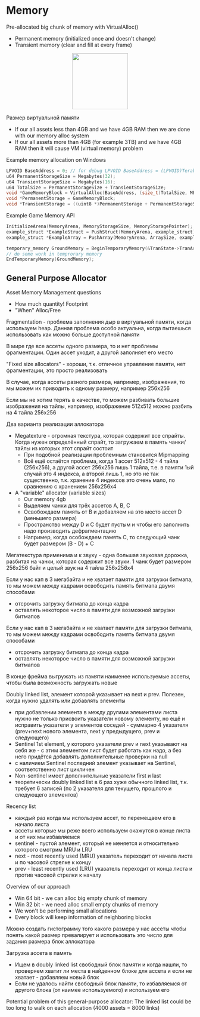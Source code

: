 # Memory

Pre-allocated big chunk of memory with VirtualAlloc()
* Permanent memory (initialized once and doesn't change)
* Transient memory (clear and fill at every frame)
<p align="center"><img src="https://i.imgur.com/L2ws8Fz.png" width="150"></p>

Размер виртуальной памяти
* If our all assets less than 4GB and we have 4GB RAM then we are done with our memory alloc system
* If our all assets more than 4GB (for example 3TB) and we have 4GB RAM then it will cause VM (virtual memory) problem

Example memory allocation on Windows
```C
LPVOID BaseAddress = 0; // for debug LPVOID BaseAddress = (LPVOID)Terabytes(2);
u64 PermanentStorageSize = Megabytes(32);
u64 TransientStorageSize = Megabytes(16);
u64 TotalSize = PermanentStorageSize + TransientStorageSize;
void *GameMemoryBlock = VirtualAlloc(BaseAddress, (size_t)TotalSize, MEM_RESERVE | MEM_COMMIT, PAGE_READWRITE);
void *PermanentStorage = GameMemoryBlock;
void *TransientStorage = ((uint8 *)PermanentStorage + PermanentStorageSize);
```

Example Game Memory API
```C
InitializeArena(MemoryArena, MemoryStorageSize, MemoryStoragePointer);
example_struct *ExampleStruct = PushStruct(MemoryArena, example_struct);
example_struct *ExampleArray = PushArray(MemoryArena, ArraySize, example_struct);

temporary_memory GroundMemory = BeginTemporaryMemory(&TranState->TranArena);
// do some work in temprorary memory
EndTemporaryMemory(GroundMemory);
```

## General Purpose Allocator

Asset Memory Management questions
* How much quantity! Footprint
* "When" Alloc/Free

Fragmentation - проблема заполнения дыр в виртуальной памяти, когда используем heap. Данная проблема особо актуальна, когда пытаешься использовать как можно больше доступной памяти

В мире где все ассеты одного размера, то и нет проблемы фрагментации. Один ассет уходит, а другой заполняет его место

"Fixed size allocators" - хороши, т.к. отличное управление памяти, нет фрагментации, это просто реализовать

В случае, когда ассеты разного размера, например, изображения, то мы можем их приводить к одному размеру, например 256х256

Если мы не хотим терять в качестве, то можем разбивать большие изображения на тайлы, например, изображение 512х512 можно разбить на 4 тайла 256х256

Два варианта реализации аллокатора
* Megatexture - огромная текстура, которая содержит все спрайты. Когда нужен определённый спрайт, то загружаем в память чанки/тайлы из которых этот спрайт состоит
    * При подобной реализации проблемным становится Mipmapping
    * Всё ещё остаётся проблема, когда 1 ассет 512x512 - 4 тайла (256х256), а другой ассет 256х256 лишь 1 тайла, т.е. в памяти 1ый случай это 4 индекса, а второй лишь 1, но это не так существенно, т.к. хранение 4 индексов это очень мало, по сравнению с хранением 256x256x4
* A "variable" allocator (variable sizes)
    * Our memory 4gb
    * Выделяем чанки для трёх ассетов A, B, C
    * Освобождаем память от B и добавляем на это место ассет D (меньшего размера)
    * Пространство между D и C будет пустым и чтобы его заполнить надо производить дефрагментацию
    * Например, когда особождаем память C, то следующий чанк будет размером (B - D) + C

Мегатекстура применима и к звуку - одна большая звуковая дорожка, разбитая на чанки, которая содержит все звуки. 1 чанк будет размером 256x256 байт и целый звук на 4 тайла 256x256x4

Если у нас кап в 3 мегабайта и не хватает памяти для загрузки битмапа, то мы можем между кадрами освободить память битмапа двумя способами
* отсрочить загрузку битмапа до конца кадра
* оставлять некоторое число в памяти для возможной загрузки битмапов

Если у нас кап в 3 мегабайта и не хватает памяти для загрузки битмапа, то мы можем между кадрами освободить память битмапа двумя способами
* отсрочить загрузку битмапа до конца кадра
* оставлять некоторое число в памяти для возможной загрузки битмапов

В конце фрейма выгружать из памяти наименее используемые ассеты, чтобы была возможность загружать новые

Doubly linked list, элемент которой указывает на next и prev. Полезен, когда нужно удалять или добавлять элементы
* при добавлении элемента в между другими элементами листа нужно не только присвоить указатели новому элементу, но ещё и исправить указатели у элементов соседей - суммарно 4 указателя (prev+next нового элемента, next у предыдущего, prev и следующего)
* Sentinel 1st element, у которого указатели prev и next указывают на себя же - с этим элементом лист будет работать как надо, а без него придётся добавлять дополнительные проверки на null
* с наличием Sentinel последний элемент указывает на Sentinel, соответственно лист цикличен
* Non-sentinel имеет дополнительные указатели first и last
* теоретически doubly linked list в 6 раз хуже обычного linked list, т.к. требует 6 записей (по 2 указателя для текущего, прошлого и следующего элементов) 

Recency list
* каждый раз когда мы используем ассет, то перемещаем его в начало листа
* ассеты которые мы реже всего используем окажутся в конце листа и от них мы избавляемся
* sentinel - пустой элемент, который не меняется и относительно которого смотрим MRU и LRU
* next - most recently used (MRU) указатель переходит от начала листа и по часовой стрелке к концу
* prev - least recently used (LRU) указатель переходит от конца листа и против часовой стрелки к началу

Overview of our approach
* Win 64 bit - we can alloc big empty chunk of memory
* Win 32 bit - we need alloc small empty chunks of memory
* We won't be performing small allocations
* Every block will keep information of neighboring blocks

Можно создать гистограмму того какого размера у нас ассеты чтобы понять какой размер превалирует и использовать это число для задания размера блок аллокатора

Загрузка ассета в память
* Ищем в doubly linked list свободный блок памяти и когда нашли, то проверяем
хватит ли места в найденном блоке для ассета и если не хватает - добавляем новый
блок
* Если не удалось найти свободный блок памяти, то избавляемся от
другого блока (от наимее используемого) и используем его

Potential problem of this general-purpose allocator: The linked list could be too
long to walk on each allocation (4000 assets = 8000 links)

